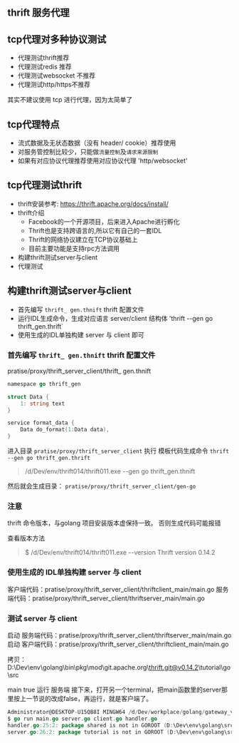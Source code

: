 ## thrift 服务代理

## tcp代理对多种协议测试
- 代理测试thrift推荐
- 代理测试redis 推荐
- 代理测试websocket 不推荐
- 代理测试http/https不推荐

其实不建议使用 tcp 进行代理，因为太简单了

## tcp代理特点
- 流式数据及无状态数据（没有 header/ cookie）推荐使用
- 对服务管控制比较少，只能做`流量控制`及`请求来源限制`
- 如果有对应协议代理推荐使用对应协议代理 'http/websocket' 

## tcp代理测试thrift
- thrift安装参考: https://thrift.apache.org/docs/install/
- thrift介绍
    - Facebook的一个开源项目，后来进入Apache进行孵化
    - Thrift也是支持跨语言的,所以它有自己的一套IDL
    - Thrift的网络协议建立在TCP协议基础上
    - 目前主要功能是支持rpc方法调用
- 构建thrift测试server与client
- 代理测试


## 构建thrift测试server与client
- 首先编写 `thrift_ gen.thnift` thrift 配置文件
- 运行IDL生成命令，生成对应语言 server/client 结构体
    'thrift --gen go thrift_gen.thrift` 
- 使用生成的IDL单独构建 server 与 client 即可

### 首先编写 `thrift_ gen.thnift` thrift 配置文件
pratise/proxy/thrift_server_client/thrift_ gen.thnift

```go
namespace go thrift_gen

struct Data {
    1: string text
}

service format_data {
    Data do_format(1:Data data),
}
```

进入目录 `pratise/proxy/thrift_server_client` 执行 模板代码生成命令 `thrift --gen go thrift_gen.thrift`
> /d/Dev/env/thrift014/thrift011.exe --gen go thrift_gen.thnift

然后就会生成目录： `pratise/proxy/thrift_server_client/gen-go`


### 注意
thrift 命令版本，与golang 项目安装版本虚保持一致。
否则生成代码可能报错

查看版本方法
> $ /d/Dev/env/thrift014/thrift011.exe --version
> Thrift version 0.14.2

### 使用生成的 IDL单独构建 server 与 client
客户端代码：pratise/proxy/thrift_server_client/thriftclient_main/main.go
服务端代码：pratise/proxy/thrift_server_client/thriftserver_main/main.go


### 测试 server 与 client 
启动 服务端代码：pratise/proxy/thrift_server_client/thriftserver_main/main.go
启动 客户端代码：pratise/proxy/thrift_server_client/thriftclient_main/main.go

拷贝：D:\Dev\env\golang\bin\pkg\mod\git.apache.org\thrift.git@v0.14.2\tutorial\go\src

main true 运行 服务端
接下来，打开另一个terminal，把main函数里的server那里按上一节说的改成false，再运行，就是客户端了。

```go
Administrator@DESKTOP-U15QB8I MINGW64 /d/Dev/workplace/golang/gateway_v1/pratise/proxy/thrift_server_client/thrift_v1 (master)
$ go run main.go server.go client.go handler.go
handler.go:25:2: package shared is not in GOROOT (D:\Dev\env\golang\src\shared)
server.go:26:2: package tutorial is not in GOROOT (D:\Dev\env\golang\src\tutorial)
```